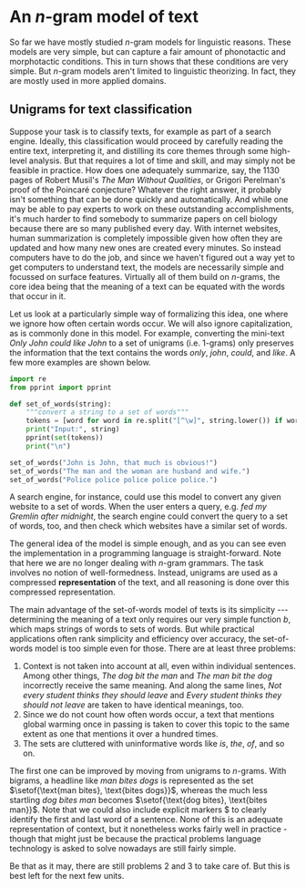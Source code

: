 # An $n$-gram model of text

So far we have mostly studied $n$-gram models for linguistic reasons.
These models are very simple, but can capture a fair amount of phonotactic and morphotactic conditions.
This in turn shows that these conditions are very simple.
But $n$-gram models aren't limited to linguistic theorizing.
In fact, they are mostly used in more applied domains.

## Unigrams for text classification

Suppose your task is to classify texts, for example as part of a search engine.
Ideally, this classification would proceed by carefully reading the entire text, interpreting it, and distilling its core themes through some high-level analysis.
But that requires a lot of time and skill, and may simply not be feasible in practice.
How does one adequately summarize, say, the 1130 pages of Robert Musil's *The Man Without Qualities*, or Grigori Perelman's proof of the Poincaré conjecture?
Whatever the right answer, it probably isn't something that can be done quickly and automatically.
And while one may be able to pay experts to work on these outstanding accomplishments, it's much harder to find somebody to summarize papers on cell biology because there are so many published every day.
With internet websites, human summarization is completely impossible given how often they are updated and how many new ones are created every minutes.
So instead computers have to do the job, and since we haven't figured out a way yet to get computers to understand text, the models are necessarily simple and focussed on surface features.
Virtually all of them build on $n$-grams, the core idea being that the meaning of a text can be equated with the words that occur in it.

Let us look at a particularly simple way of formalizing this idea, one where we ignore how often certain words occur.
We will also ignore capitalization, as is commonly done in this model. 
For example, converting the mini-text *Only John could like John* to a set of unigrams (i.e. $1$-grams) only preserves the information that the text contains the words *only*, *john*, *could*, and *like*.
A few more examples are shown below.

```python
import re
from pprint import pprint

def set_of_words(string):
    """convert a string to a set of words"""
    tokens = [word for word in re.split("[^\w]", string.lower()) if word]
    print("Input:", string)
    pprint(set(tokens))
    print("\n")

set_of_words("John is John, that much is obvious!")
set_of_words("The man and the woman are husband and wife.")
set_of_words("Police police police police police.")
```

A search engine, for instance, could use this model to convert any given website to a set of words.
When the user enters a query, e.g. *fed my Gremlin after midnight*, the search engine could convert the query to a set of words, too, and then check which websites have a similar set of words.

The general idea of the model is simple enough, and as you can see even the implementation in a programming language is straight-forward.
Note that here we are no longer dealing with $n$-gram grammars.
The task involves no notion of well-formedness.
Instead, unigrams are used as a compressed **representation** of the text, and all reasoning is done over this compressed representation.

The main advantage of the set-of-words model of texts is its simplicity --- determining the meaning of a text only requires our very simple function $b$, which maps strings of words to sets of words.
But while practical applications often rank simplicity and efficiency over accuracy, the set-of-words model is too simple even for those.
There are at least three problems:

1. Context is not taken into account at all, even within individual sentences.
   Among other things, *The dog bit the man* and *The man bit the dog* incorrectly receive the same meaning.
   And along the same lines, *Not every student thinks they should leave* and *Every student thinks they should not leave* are taken to have identical meanings, too.
1. Since we do not count how often words occur, a text that mentions global warming once in passing is taken to cover this topic to the same extent as one that mentions it over a hundred times.
1. The sets are cluttered with uninformative words like *is*, *the*, *of*, and so on.

The first one can be improved by moving from unigrams to $n$-grams.
With bigrams, a headline like *man bites dogs* is represented as the set $\setof{\text{man bites}, \text{bites dogs}}$, whereas the much less startling *dog bites man* becomes $\setof{\text{dog bites}, \text{bites man}}$.
Note that we could also include explicit markers \$ to clearly identify the first and last word of a sentence.
None of this is an adequate representation of context, but it nonetheless works fairly well in practice - though that might just be because the practical problems language technology is asked to solve nowadays are still fairly simple.

Be that as it may, there are still problems 2 and 3 to take care of.
But this is best left for the next few units.
